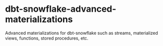 # dbt-snowflake-advanced-materializations
Advanced materializations for dbt-snowflake such as streams, materialized views, functions, stored procedures, etc.
